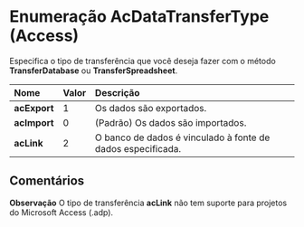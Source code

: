 
# Enumeração AcDataTransferType (Access)

Especifica o tipo de transferência que você deseja fazer com o método  **TransferDatabase** ou **TransferSpreadsheet**.



|**Nome**|**Valor**|**Descrição**|
|:-----|:-----|:-----|
|**acExport**|1|Os dados são exportados.|
|**acImport**|0|(Padrão) Os dados são importados.|
|**acLink**|2|O banco de dados é vinculado à fonte de dados especificada.|

## Comentários




 **Observação**   O tipo de transferência **acLink** não tem suporte para projetos do Microsoft Access (.adp).

